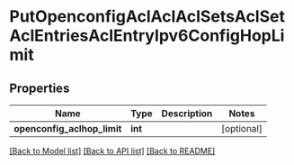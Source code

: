 # PutOpenconfigAclAclAclSetsAclSetAclEntriesAclEntryIpv6ConfigHopLimit

## Properties
Name | Type | Description | Notes
------------ | ------------- | ------------- | -------------
**openconfig_aclhop_limit** | **int** |  | [optional] 

[[Back to Model list]](../README.md#documentation-for-models) [[Back to API list]](../README.md#documentation-for-api-endpoints) [[Back to README]](../README.md)


